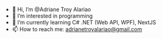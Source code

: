 - 👋 Hi, I’m @Adriane Troy Alariao
- 👀 I’m interested in programming
- 🌱 I’m currently learning C# .NET (Web API, WPF), NextJS
- 📫 How to reach me: adrianetroyalariao@gmail.com

<!---
atualariao/atualariao is a ✨ special ✨ repository because its `README.md` (this file) appears on your GitHub profile.
You can click the Preview link to take a look at your changes.
--->
